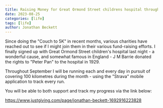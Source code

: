 ```yaml
---
title: Raising Money for Great Ormond Street childrens hospital throughout September
date: 2023-08-25
categories: [life]
tags: [life]
author: Jonathan Beckett
---
```


Since doing the "Couch to 5K" in recent months, various charities have reached out to see if I might join them in their various fund-raising efforts. I finally signed up with Great Ormond Street children's hospital last night - a wonderful cause, and somewhat famous in England - J M Barrie donated the rights to "Peter Pan" to the hospital in 1929.

Throughout September I will be running each and every day in pursuit of covering 100 kilometres during the month - using the "Strava" mobile application to track every run.

You will be able to both support and track my progress via the link below:

<https://www.justgiving.com/page/jonathan-beckett-1692916223828>